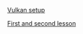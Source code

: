[Vulkan setup](src/Vulkan%20setup.md) 

[First and second lesson](src/First%20and%20second%20lesson.md) 